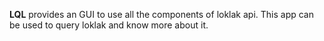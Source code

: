 **LQL** provides an GUI to use all the components of
loklak api. This app can be used to query loklak and know
more about it.